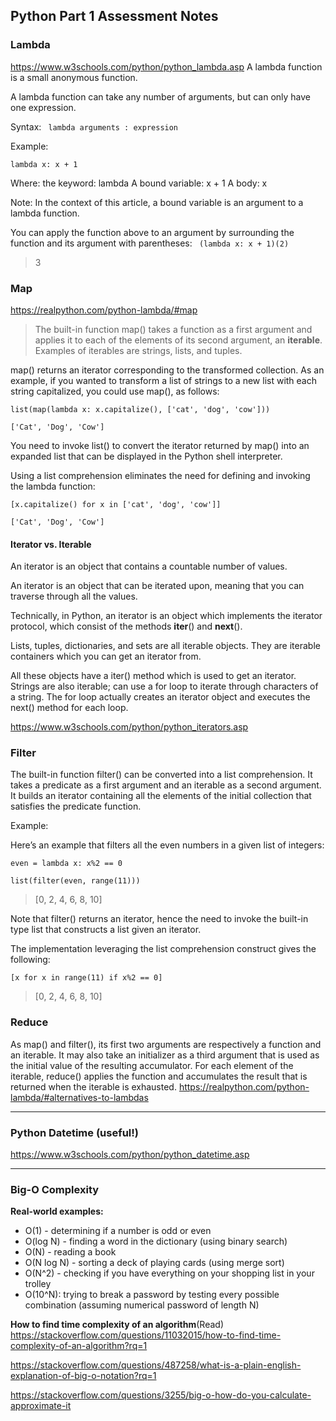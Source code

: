 ## Python Part 1 Assessment Notes


### Lambda
https://www.w3schools.com/python/python_lambda.asp
A lambda function is a small anonymous function.

A lambda function can take any number of arguments, but can only have one expression.

Syntax:
``` lambda arguments : expression```


Example:

```lambda x: x + 1```

Where: the keyword: lambda
A bound variable: x + 1
A body: x

Note: In the context of this article, a bound variable is an argument to a lambda function.

You can apply the function above to an argument by surrounding the function and its argument with parentheses:
``` (lambda x: x + 1)(2)```
> 3


### Map
https://realpython.com/python-lambda/#map
> The built-in function map() takes a function as a first argument and applies it to each of the elements of its second argument, an **iterable**. Examples of iterables are strings, lists, and tuples. 

map() returns an iterator corresponding to the transformed collection. As an example, if you wanted to transform a list of strings to a new list with each string capitalized, you could use map(), as follows:

```list(map(lambda x: x.capitalize(), ['cat', 'dog', 'cow']))```
```
['Cat', 'Dog', 'Cow']
```
You need to invoke list() to convert the iterator returned by map() into an expanded list that can be displayed in the Python shell interpreter.

Using a list comprehension eliminates the need for defining and invoking the lambda function:
```
[x.capitalize() for x in ['cat', 'dog', 'cow']]
```
```
['Cat', 'Dog', 'Cow']
```

#### Iterator vs. Iterable
An iterator is an object that contains a countable number of values.

An iterator is an object that can be iterated upon, meaning that you can traverse through all the values.

Technically, in Python, an iterator is an object which implements the iterator protocol, which consist of the methods __iter__() and __next__().

Lists, tuples, dictionaries, and sets are all iterable objects. They are iterable containers which you can get an iterator from.

All these objects have a iter() method which is used to get an iterator. Strings are also iterable; can use a for loop to iterate through characters of a string. The for loop actually creates an iterator object and executes the next() method for each loop.

https://www.w3schools.com/python/python_iterators.asp



### Filter
The built-in function filter() can be converted into a list comprehension. It takes a predicate as a first argument and an iterable as a second argument. It builds an iterator containing all the elements of the initial collection that satisfies the predicate function.

Example:

Here’s an example that filters all the even numbers in a given list of integers:

```even = lambda x: x%2 == 0```

```list(filter(even, range(11)))```
> [0, 2, 4, 6, 8, 10]


Note that filter() returns an iterator, hence the need to invoke the built-in type list that constructs a list given an iterator.

The implementation leveraging the list comprehension construct gives the following:

```[x for x in range(11) if x%2 == 0]```
> [0, 2, 4, 6, 8, 10]


### Reduce
As map() and filter(), its first two arguments are respectively a function and an iterable. It may also take an initializer as a third argument that is used as the initial value of the resulting accumulator. For each element of the iterable, reduce() applies the function and accumulates the result that is returned when the iterable is exhausted. 
https://realpython.com/python-lambda/#alternatives-to-lambdas 

--------------
### Python Datetime (useful!)
https://www.w3schools.com/python/python_datetime.asp


--------------
### Big-O Complexity

**Real-world examples:**
* O(1) - determining if a number is odd or even
* O(log N) - finding a word in the dictionary (using binary search)
* O(N) - reading a book
* O(N log N) - sorting a deck of playing cards (using merge sort)
* O(N^2) - checking if you have everything on your shopping list in your trolley
* O(10^N): trying to break a password by testing every possible combination (assuming numerical password of length N)

**How to find time complexity of an algorithm**(Read)
https://stackoverflow.com/questions/11032015/how-to-find-time-complexity-of-an-algorithm?rq=1

https://stackoverflow.com/questions/487258/what-is-a-plain-english-explanation-of-big-o-notation?rq=1

https://stackoverflow.com/questions/3255/big-o-how-do-you-calculate-approximate-it
